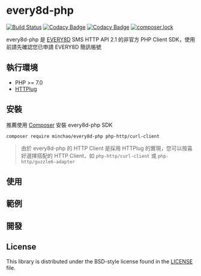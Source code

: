 # every8d-php

[![Build Status](https://travis-ci.org/minchao/every8d-php.svg?branch=master)](https://travis-ci.org/minchao/every8d-php)
[![Codacy Badge](https://api.codacy.com/project/badge/Grade/95646cba27e7495d94f364546142d0fc)](https://www.codacy.com/app/minchao/every8d-php?utm_source=github.com&amp;utm_medium=referral&amp;utm_content=minchao/every8d-php&amp;utm_campaign=Badge_Grade)
[![Codacy Badge](https://api.codacy.com/project/badge/Coverage/95646cba27e7495d94f364546142d0fc)](https://www.codacy.com/app/minchao/every8d-php?utm_source=github.com&amp;utm_medium=referral&amp;utm_content=minchao/every8d-php&amp;utm_campaign=Badge_Coverage)
[![composer.lock](https://poser.pugx.org/minchao/every8d-php/composerlock)](https://packagist.org/packages/minchao/every8d-php)

every8d-php 是 [EVERY8D](http://global.every8d.com.tw/) SMS HTTP API 2.1 的非官方 PHP Client SDK，使用前請先確認您已申請 EVERY8D 簡訊帳號

## 執行環境

* PHP >= 7.0
* [HTTPlug](http://docs.php-http.org/)

## 安裝

推薦使用 [Composer](https://getcomposer.org/) 安裝 every8d-php SDK

```
composer require minchao/every8d-php php-http/curl-client
```

> 由於 every8d-php 的 HTTP Client 是採用 HTTPlug 的實現，您可以按喜好選擇搭配的 HTTP Client，如 `php-http/curl-client` 或 `php-http/guzzle6-adapter`

## 使用

## 範例

## 開發

## License

This library is distributed under the BSD-style license found in the [LICENSE](./LICENSE) file.
